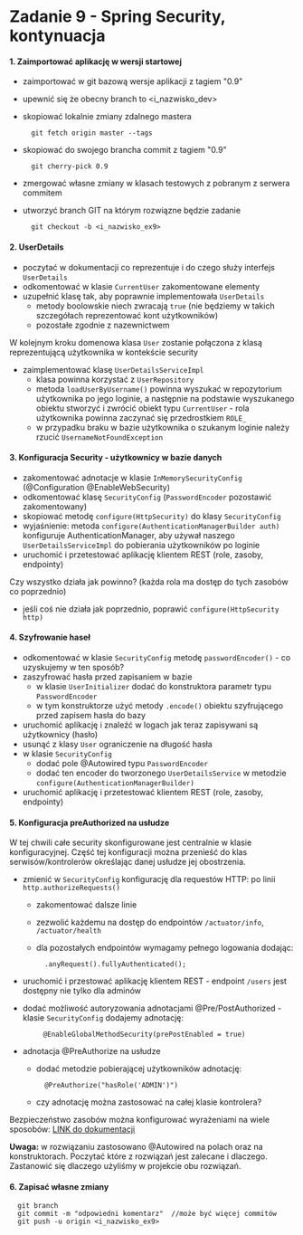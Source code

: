 Zadanie 9 - Spring Security, kontynuacja
=========================


#### 1. Zaimportować aplikację w wersji startowej

- zaimportować w git bazową wersje aplikacji z tagiem "0.9"
- upewnić się że obecny branch to <i_nazwisko_dev>
- skopiować lokalnie zmiany zdalnego mastera

        git fetch origin master --tags
- skopiować do swojego brancha commit z tagiem "0.9"

        git cherry-pick 0.9

- zmergować własne zmiany w klasach testowych z pobranym z serwera commitem
- utworzyć branch GIT na którym rozwiązne będzie zadanie

        git checkout -b <i_nazwisko_ex9>        
      
#### 2. UserDetails

- poczytać w dokumentacji co reprezentuje i do czego służy interfejs `UserDetails`
- odkomentować w klasie `CurrentUser` zakomentowane elementy
- uzupełnić klasę tak, aby poprawnie implementowała `UserDetails`
     - metody boolowskie niech zwracają `true` (nie będziemy w takich szczegółach reprezentować kont użytkowników)
     - pozostałe zgodnie z nazewnictwem
     
W kolejnym kroku domenowa klasa `User` zostanie połączona z klasą reprezentującą użytkownika w kontekście security     
     
- zaimplementować klasę `UserDetailsServiceImpl` 
    - klasa powinna korzystać z `UserRepository`
    - metoda `loadUserByUsername()` powinna wyszukać w repozytorium użytkownika po jego loginie, a następnie 
    na podstawie wyszukanego obiektu stworzyć i zwrócić obiekt typu `CurrentUser`
          - rola użytkownika powinna zaczynać się przedrostkiem `ROLE_`
    - w przypadku braku w bazie użytkownika o szukanym loginie należy rzucić `UsernameNotFoundException`

#### 3. Konfiguracja Security - użytkownicy w bazie danych

- zakomentować adnotacje w klasie `InMemorySecurityConfig` (@Configuration @EnableWebSecurity)
- odkomentować klasę `SecurityConfig` (`PasswordEncoder` pozostawić zakomentowany) 
- skopiować metodę `configure(HttpSecurity)` do klasy `SecurityConfig`
- wyjaśnienie: metoda `configure(AuthenticationManagerBuilder auth)` konfiguruje AuthenticationManager, 
aby używał naszego `UserDetailsServiceImpl` do pobierania użytkowników po loginie
- uruchomić i przetestować aplikację klientem REST (role, zasoby, endpointy)

Czy wszystko działa jak powinno? (każda rola ma dostęp do tych zasobów co poprzednio)

- jeśli coś nie działa jak poprzednio, poprawić `configure(HttpSecurity http)`

#### 4. Szyfrowanie haseł

- odkomentować w klasie `SecurityConfig` metodę `passwordEncoder()` - co uzyskujemy w ten sposób?
- zaszyfrować hasła przed zapisaniem w bazie 
     - w klasie `UserInitializer` dodać do konstruktora parametr typu `PasswordEncoder`
     - w tym konstruktorze użyć metody `.encode()` obiektu szyfrującego przed zapisem hasła do bazy
- uruchomić aplikację i znaleźć w logach jak teraz zapisywani są użytkownicy (hasło)
- usunąć z klasy `User` ograniczenie na długość hasła
- w klasie `SecurityConfig` 
     - dodać pole @Autowired typu `PasswordEncoder`
     - dodać ten encoder do tworzonego `UserDetailsService` w metodzie `configure(AuthenticationManagerBuilder)`
- uruchomić aplikację i przetestować klientem REST (role, zasoby, endpointy)

#### 5. Konfiguracja preAuthorized na usłudze

W tej chwili całe security skonfigurowane jest centralnie w klasie konfiguracyjnej. Część tej konfiguracji
można przenieść do klas serwisów/kontrolerów określając danej usłudze jej obostrzenia. 

- zmienić w `SecurityConfig` konfigurację dla requestów HTTP: po linii `http.authorizeRequests()`
     - zakomentować dalsze linie
     - zezwolić każdemu na dostęp do endpointów `/actuator/info`, `/actuator/health`
     - dla pozostałych endpointów wymagamy pełnego logowania dodając:
     
             .anyRequest().fullyAuthenticated();
             
- uruchomić i przestować aplikację klientem REST - endpoint `/users` jest dostępny nie tylko dla adminów
- dodać możliwość autoryzowania adnotacjami @Pre/PostAuthorized - klasie `SecurityConfig` dodajemy adnotację:
           
           @EnableGlobalMethodSecurity(prePostEnabled = true)
           
- adnotacja @PreAuthorize na usłudze
     - dodać metodzie pobierającej użytkowników adnotację:

             @PreAuthorize("hasRole('ADMIN')")
             
     - czy adnotację można zastosować na całej klasie kontrolera?
     
Bezpieczeństwo zasobów można konfigurować wyrażeniami na wiele sposobów: 
[LINK do dokumentacji](https://docs.spring.io/spring-security/site/docs/current/reference/html/el-access.html)  
   
**Uwaga:** w rozwiązaniu zastosowano @Autowired na polach oraz na konstruktorach. 
Poczytać które z rozwiązań jest zalecane i dlaczego. Zastanowić się dlaczego użyliśmy w projekcie obu rozwiązań.

#### 6. Zapisać własne zmiany

      git branch
      git commit -m "odpowiedni komentarz"  //może być więcej commitów
      git push -u origin <i_nazwisko_ex9>
